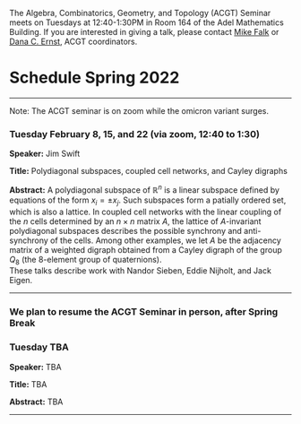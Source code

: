 The Algebra, Combinatorics, Geometry, and Topology (ACGT) Seminar meets on Tuesdays at 12:40-1:30PM in Room 164 of the Adel Mathematics Building. If you are interested in giving a talk, please contact [Mike Falk](mailto:Michael.Falk@nau.edu) or [Dana C. Ernst](http://danaernst.com), ACGT coordinators.

# Schedule Spring 2022 #

<hr>

Note:  The ACGT seminar is on zoom while the omicron variant surges.

### Tuesday February 8, 15, and 22 (via zoom, 12:40 to 1:30)

**Speaker:** Jim Swift

**Title:** Polydiagonal subspaces, coupled cell networks, and Cayley digraphs

**Abstract:** A polydiagonal subspace of $\mathbb R^n$ is a linear subspace defined by equations of the form $x_i = \pm x_j$.
Such subspaces form a patially ordered set, which is also a lattice.  In coupled cell networks with the linear coupling of the $n$ cells determined by an $n \times n$ matrix $A$,
the lattice of $A$-invariant polydiagonal subspaces describes the possible synchrony and anti-synchrony of the cells.
Among other examples, we let $A$ be the adjacency matrix of a weighted digraph obtained from a Cayley digraph of the group $Q_8$ (the 8-element group of quaternions).  
These talks describe work with Nandor Sieben, Eddie Nijholt, and Jack Eigen.
<hr>

### We plan to resume the ACGT Seminar in person, after Spring Break
### Tuesday TBA

**Speaker:** TBA

**Title:** TBA

**Abstract:** TBA

<hr>
